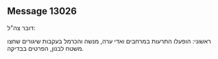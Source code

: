 ## Message 13026

דובר צה"ל:

ראשוני: הופעלו התרעות במרחבים ואדי ערה, מנשה והכרמל בעקבות שיגורים שחצו משטח לבנון, הפרטים בבדיקה.

